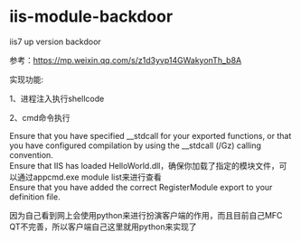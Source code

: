 # iis-module-backdoor
iis7 up version backdoor  

参考：https://mp.weixin.qq.com/s/z1d3yvp14GWakyonTh_b8A
 
 实现功能:  
 
 1、进程注入执行shellcode  
 
 2、cmd命令执行  
 
 Ensure that you have specified __stdcall for your exported functions, or that you have configured compilation by using the __stdcall (/Gz) calling convention.  
 Ensure that IIS has loaded HelloWorld.dll，确保你加载了指定的模块文件，可以通过appcmd.exe module list来进行查看  
 Ensure that you have added the correct RegisterModule export to your definition file.  
   
 因为自己看到网上会使用python来进行扮演客户端的作用，而且目前自己MFC QT不完善，所以客户端自己这里就用python来实现了
